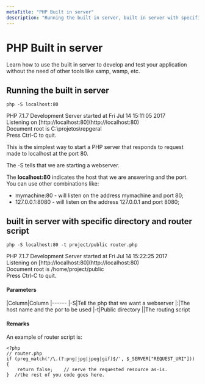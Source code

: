 ```yaml
---
metaTitle: "PHP Built in server"
description: "Running the built in server, built in server with specific directory and router script"
---
```


# PHP Built in server


Learn how to use the built in server to develop and test your application without the need of other tools like xamp, wamp, etc.



## Running the built in server


`php -S localhost:80`

> 
<p>PHP 7.1.7 Development Server started at Fri Jul 14 15:11:05 2017<br />
Listening on [http://localhost:80](http://localhost:80)<br />
Document root is C:\projetos\repgeral<br />
Press Ctrl-C to quit.</p>


This is the simplest way to start a PHP server that responds to request made to localhost at the port 80.

The -S tells that we are starting a webserver.

The **localhost:80** indicates the host that we are answering and the port. You can use other combinations like:

- mymachine:80 - will listen on the address mymachine and port 80;
- 127.0.0.1:8080 - will listen on the address 127.0.0.1 and port 8080;



## built in server with specific directory and router script


`php -S localhost:80 -t project/public router.php`

> 
<p>PHP 7.1.7 Development Server started at Fri Jul 14 15:22:25 2017<br />
Listening on [http://localhost:80](http://localhost:80)<br />
Document root is /home/project/public<br />
Press Ctrl-C to quit.</p>




#### Parameters


|Column|Column
|------
|-S|Tell the php that we want a webserver
|<hostname>:<port>|The host name and the por to be used
|-t|Public directory
|<filename>|The routing script



#### Remarks


An example of router script is:

```
<?php
// router.php
if (preg_match('/\.(?:png|jpg|jpeg|gif)$/', $_SERVER["REQUEST_URI"])) {
    return false;    // serve the requested resource as-is.
}  //the rest of you code goes here.

```

